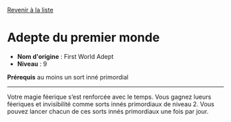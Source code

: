 [Revenir à la liste](list.md)

# Adepte du premier monde

 * **Nom d'origine** : First World Adept
 * **Niveau** : 9


<p><strong>Prérequis</strong> au moins un sort inné primordial</p>
<hr>
<p>Votre magie féerique s’est renforcée avec le temps. Vous gagnez lueurs féeriques et invisibilité comme sorts innés primordiaux de niveau 2. Vous pouvez lancer chacun de ces sorts innés primordiaux une fois par jour.</p>